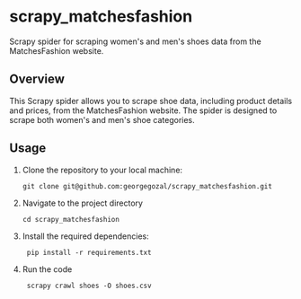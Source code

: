 # scrapy_matchesfashion

Scrapy spider for scraping women's and men's shoes data from the MatchesFashion website.

## Overview

This Scrapy spider allows you to scrape shoe data, including product details and prices, from the MatchesFashion website. The spider is designed to scrape both women's and men's shoe categories.

## Usage

1. Clone the repository to your local machine:

       git clone git@github.com:georgegozal/scrapy_matchesfashion.git

2. Navigate to the project directory

       cd scrapy_matchesfashion
3. Install the required dependencies:

        pip install -r requirements.txt
    

4. Run the code

        scrapy crawl shoes -O shoes.csv
